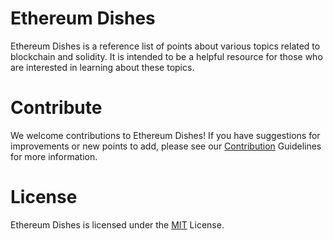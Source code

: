 # Ethereum Dishes

Ethereum Dishes is a reference list of points about various topics related to blockchain and solidity. It is intended to be a helpful resource for those who are interested in learning about these topics.

# Contribute
We welcome contributions to Ethereum Dishes! If you have suggestions for improvements or new points to add, please see our [Contribution](https://github.com/Jesserc/Ethereum-Dishes/blob/main/CONTRIBUTIONS.md) Guidelines for more information.

# License
Ethereum Dishes is licensed under the [MIT](https://github.com/Jesserc/Ethereum-Dishes/tree/main) License.
